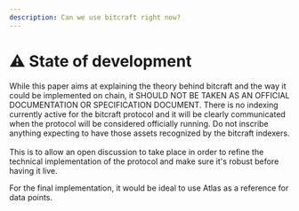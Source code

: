 ```yaml
---
description: Can we use bitcraft right now?
---
```


# ⚠️ State of development

While this paper aims at explaining the theory behind bitcraft and the way it could be implemented on chain, it SHOULD NOT BE TAKEN AS AN OFFICIAL DOCUMENTATION OR SPECIFICATION DOCUMENT. There is no indexing currently active for the bitcraft protocol and it will be clearly communicated when the protocol will be considered officially running. Do not inscribe anything expecting to have those assets recognized by the bitcraft indexers.\
\
This is to allow an open discussion to take place in order to refine the technical implementation of the protocol and make sure it's robust before having it live.&#x20;

For the final implementation, it would be ideal to use Atlas as a reference for data points.
